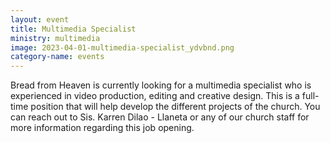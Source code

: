 ```yaml
---
layout: event
title: Multimedia Specialist
ministry: multimedia
image: 2023-04-01-multimedia-specialist_ydvbnd.png
category-name: events
---
```


Bread from Heaven is currently looking for a multimedia specialist who is experienced in video production, editing and creative design. This is a full-time position that will help develop the different projects of the church. You can reach out to Sis. Karren Dilao - Llaneta or any of our church staff for more information regarding this job opening. 